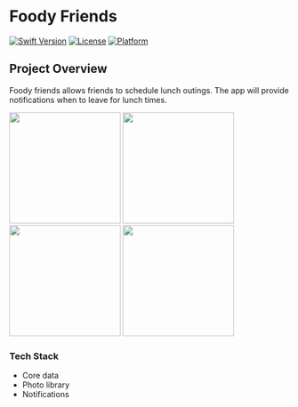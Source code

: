 # Foody Friends

[![Swift Version][swift-image]][swift-url]
[![License][license-image]][license-url]
[![Platform](https://img.shields.io/cocoapods/p/LFAlertController.svg?style=flat)](http://cocoapods.org/pods/LFAlertController)

## Project Overview

Foody friends allows friends to schedule lunch outings. The app will provide notifications when to leave for lunch times.


<img src="https://i.ibb.co/jTTthcM/Simulator-Screen-Shot-i-Phone-11-2020-10-23-at-13-58-19.png" width = "200" /> <img src="https://i.ibb.co/sskR30g/Simulator-Screen-Shot-i-Phone-11-2020-10-23-at-14-01-27.png"  width = "200" /> <img src="https://i.ibb.co/YpLMS5F/Simulator-Screen-Shot-i-Phone-11-2020-10-23-at-13-57-10.png" width = "200" /> <img src="https://i.ibb.co/WN92fjr/Simulator-Screen-Shot-i-Phone-11-2020-10-23-at-13-58-09.png" width = "200" />

### Tech Stack
- Core data
- Photo library
- Notifications



[swift-image]: https://img.shields.io/badge/swift-5.0-orange.svg
[swift-url]: https://swift.org/
[license-image]: https://img.shields.io/badge/License-MIT-blue.svg
[license-url]: LICENSE
